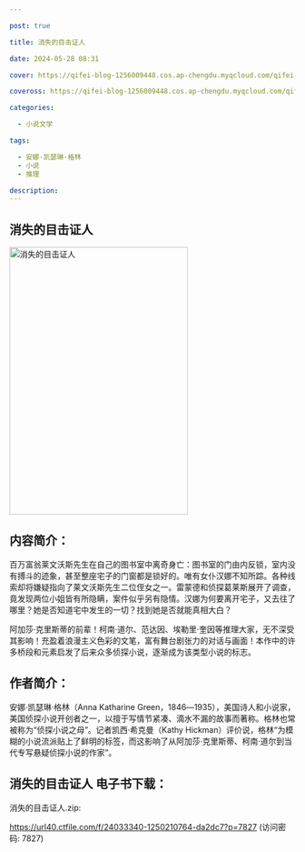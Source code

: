 ```yaml
---

post: true

title: 消失的目击证人

date: 2024-05-28 08:31

cover: https://qifei-blog-1256009448.cos.ap-chengdu.myqcloud.com/qifei-blog/6616332968eb9357130211e7.jpg

coveross: https://qifei-blog-1256009448.cos.ap-chengdu.myqcloud.com/qifei-blog/6616332968eb9357130211e7.jpg

categories:

  - 小说文学

tags:

  - 安娜·凯瑟琳·格林
  - 小说
  - 推理

description:
---
```


## 消失的目击证人
<img alt="消失的目击证人 " class="aligncenter loading" data-was-processed="true" decoding="async" fetchpriority="high" height="471" src="https://qifei-blog-1256009448.cos.ap-chengdu.myqcloud.com/qifei-blog/6616332968eb9357130211e7.jpg" style="cursor: zoom-in;" width="314"/>

## 内容简介：

百万富翁莱文沃斯先生在自己的图书室中离奇身亡：图书室的门由内反锁，室内没有搏斗的迹象，甚至整座宅子的门窗都是锁好的。唯有女仆汉娜不知所踪。各种线索却将嫌疑指向了莱文沃斯先生二位侄女之一。雷蒙德和侦探葛莱斯展开了调查，竟发现两位小姐皆有所隐瞒，案件似乎另有隐情。汉娜为何要离开宅子，又去往了哪里？她是否知道宅中发生的一切？找到她是否就能真相大白？

阿加莎·克里斯蒂的前辈！柯南·道尔、范达因、埃勒里·奎因等推理大家，无不深受其影响！充盈着浪漫主义色彩的文笔，富有舞台剧张力的对话与画面！本作中的许多桥段和元素启发了后来众多侦探小说，逐渐成为该类型小说的标志。

## 作者简介：

安娜·凯瑟琳·格林（Anna Katharine Green，1846―1935），美国诗人和小说家，美国侦探小说开创者之一，以擅于写情节紧凑、滴水不漏的故事而著称。格林也常被称为“侦探小说之母”。记者凯西·希克曼（Kathy Hickman）评价说，格林“为模糊的小说流派贴上了鲜明的标签，而这影响了从阿加莎·克里斯蒂、柯南·道尔到当代专写悬疑侦探小说的作家”。

## 消失的目击证人 电子书下载：
消失的目击证人.zip: 

https://url40.ctfile.com/f/24033340-1250210764-da2dc7?p=7827 (访问密码: 7827)
